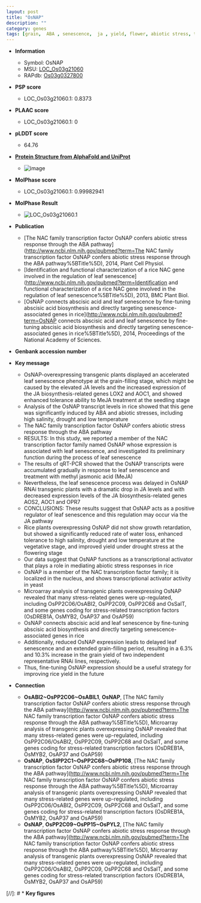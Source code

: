 ```yaml
---
layout: post
title: "OsNAP"
description: ""
category: genes
tags: [grain,  ABA , senescence,  ja , yield, flower, abiotic stress, transcription factor, leaf, salinity, drought, seedling, jasmonic, temperature, growth, jasmonic acid, vegetative, abscisic acid, leaf senescence, abscisic acid biosynthesis, grain-filling]
---
```


* **Information**  
    + Symbol: OsNAP  
    + MSU: [LOC_Os03g21060](http://rice.plantbiology.msu.edu/cgi-bin/ORF_infopage.cgi?orf=LOC_Os03g21060)  
    + RAPdb: [Os03g0327800](http://rapdb.dna.affrc.go.jp/viewer/gbrowse_details/irgsp1?name=Os03g0327800)  

* **PSP score**  
    + LOC_Os03g21060.1: 0.8373 

* **PLAAC score**  
    + LOC_Os03g21060.1: 0 

* **pLDDT score**
    + 64.76

* **[Protein Structure from AlphaFold and UniProt](https://www.uniprot.org/uniprotkb/Q8H7M1/entry#structure)**
    + ![image](https://ricepsp.github.io/images/Q8/AF-Q8H7M1-F1.png)

* **MolPhase score**
    + LOC_Os03g21060.1: 0.99982941

* **MolPhase Result**
    + ![LOC_Os03g21060.1](https://304243504.github.io/Pictures/LOC_Os03g/LOC_Os03g21060.1.png)

* **Publication**  
    + [The NAC family transcription factor OsNAP confers abiotic stress response through the ABA pathway](http://www.ncbi.nlm.nih.gov/pubmed?term=The NAC family transcription factor OsNAP confers abiotic stress response through the ABA pathway%5BTitle%5D), 2014, Plant Cell Physiol.
    + [Identification and functional characterization of a rice NAC gene involved in the regulation of leaf senescence](http://www.ncbi.nlm.nih.gov/pubmed?term=Identification and functional characterization of a rice NAC gene involved in the regulation of leaf senescence%5BTitle%5D), 2013, BMC Plant Biol.
    + [OsNAP connects abscisic acid and leaf senescence by fine-tuning abscisic acid biosynthesis and directly targeting senescence-associated genes in rice](http://www.ncbi.nlm.nih.gov/pubmed?term=OsNAP connects abscisic acid and leaf senescence by fine-tuning abscisic acid biosynthesis and directly targeting senescence-associated genes in rice%5BTitle%5D), 2014, Proceedings of the National Academy of Sciences.

* **Genbank accession number**  

* **Key message**  
    + OsNAP-overexpressing transgenic plants displayed an accelerated leaf senescence phenotype at the grain-filling stage, which might be caused by the elevated JA levels and the increased expression of the JA biosynthesis-related genes LOX2 and AOC1, and showed enhanced tolerance ability to MeJA treatment at the seedling stage
    + Analysis of the OsNAP transcript levels in rice showed that this gene was significantly induced by ABA and abiotic stresses, including high salinity, drought and low temperature
    + The NAC family transcription factor OsNAP confers abiotic stress response through the ABA pathway
    + RESULTS: In this study, we reported a member of the NAC transcription factor family named OsNAP whose expression is associated with leaf senescence, and investigated its preliminary function during the process of leaf senescence
    + The results of qRT-PCR showed that the OsNAP transcripts were accumulated gradually in response to leaf senescence and treatment with methyl jasmonic acid (MeJA)
    + Nevertheless, the leaf senescence process was delayed in OsNAP RNAi transgenic plants with a dramatic drop in JA levels and with decreased expression levels of the JA biosynthesis-related genes AOS2, AOC1 and OPR7
    + CONCLUSIONS: These results suggest that OsNAP acts as a positive regulator of leaf senescence and this regulation may occur via the JA pathway
    + Rice plants overexpressing OsNAP did not show growth retardation, but showed a significantly reduced rate of water loss, enhanced tolerance to high salinity, drought and low temperature at the vegetative stage, and improved yield under drought stress at the flowering stage
    + Our data suggest that OsNAP functions as a transcriptional activator that plays a role in mediating abiotic stress responses in rice
    + OsNAP is a member of the NAC transcription factor family; it is localized in the nucleus, and shows transcriptional activator activity in yeast
    + Microarray analysis of transgenic plants overexpressing OsNAP revealed that many stress-related genes were up-regulated, including OsPP2C06/OsABI2, OsPP2C09, OsPP2C68 and OsSalT, and some genes coding for stress-related transcription factors (OsDREB1A, OsMYB2, OsAP37 and OsAP59)
    + OsNAP connects abscisic acid and leaf senescence by fine-tuning abscisic acid biosynthesis and directly targeting senescence-associated genes in rice
    + Additionally, reduced OsNAP expression leads to delayed leaf senescence and an extended grain-filling period, resulting in a 6.3% and 10.3% increase in the grain yield of two independent representative RNAi lines, respectively.
    + Thus, fine-tuning OsNAP expression should be a useful strategy for improving rice yield in the future

* **Connection**  
    + __OsABI2~OsPP2C06~OsABIL1__, __OsNAP__, [The NAC family transcription factor OsNAP confers abiotic stress response through the ABA pathway](http://www.ncbi.nlm.nih.gov/pubmed?term=The NAC family transcription factor OsNAP confers abiotic stress response through the ABA pathway%5BTitle%5D), Microarray analysis of transgenic plants overexpressing OsNAP revealed that many stress-related genes were up-regulated, including OsPP2C06/OsABI2, OsPP2C09, OsPP2C68 and OsSalT, and some genes coding for stress-related transcription factors (OsDREB1A, OsMYB2, OsAP37 and OsAP59)
    + __OsNAP__, __OsSIPP2C1~OsPP2C68~OsPP108__, [The NAC family transcription factor OsNAP confers abiotic stress response through the ABA pathway](http://www.ncbi.nlm.nih.gov/pubmed?term=The NAC family transcription factor OsNAP confers abiotic stress response through the ABA pathway%5BTitle%5D), Microarray analysis of transgenic plants overexpressing OsNAP revealed that many stress-related genes were up-regulated, including OsPP2C06/OsABI2, OsPP2C09, OsPP2C68 and OsSalT, and some genes coding for stress-related transcription factors (OsDREB1A, OsMYB2, OsAP37 and OsAP59)
    + __OsNAP__, __OsPP2C09~OsPP15~OsPYL2__, [The NAC family transcription factor OsNAP confers abiotic stress response through the ABA pathway](http://www.ncbi.nlm.nih.gov/pubmed?term=The NAC family transcription factor OsNAP confers abiotic stress response through the ABA pathway%5BTitle%5D), Microarray analysis of transgenic plants overexpressing OsNAP revealed that many stress-related genes were up-regulated, including OsPP2C06/OsABI2, OsPP2C09, OsPP2C68 and OsSalT, and some genes coding for stress-related transcription factors (OsDREB1A, OsMYB2, OsAP37 and OsAP59)

[//]: # * **Key figures**  


